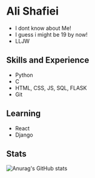 # Ali Shafiei

* I dont know about Me!
* I guess i might be 19 by now!
* LLJW 
 
## Skills and Experience
* Python
* C 
* HTML, CSS, JS, SQL, FLASK
* Git

## Learning 
* React 
* Django

## Stats
![Anurag's GitHub stats](https://github-readme-stats.vercel.app/api?username=969ali969&theme=radical)
